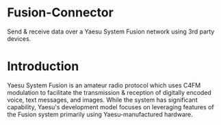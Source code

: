 # Fusion-Connector
Send &amp; receive data over a Yaesu System Fusion network using 3rd party devices.

# Introduction
Yaesu System Fusion is an amateur radio protocol which uses C4FM modulation to facilitate the transmission & reception of digitally encoded voice, text messages, and images.  While the system has significant capability, Yaesu's development model focuses on leveraging features of the Fusion system primarily using Yaesu-manufactured hardware.
